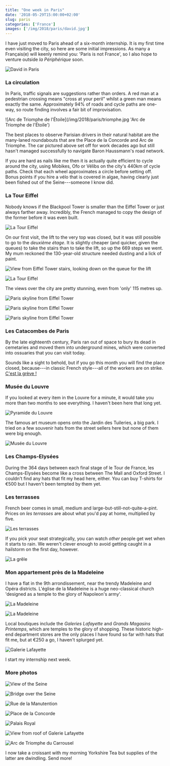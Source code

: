 ```yaml
---
title: "One week in Paris"
date: '2018-05-29T15:00:00+02:00'
slug: paris
categories: ['France']
images: ['/img/2018/paris/david.jpg']
---
```


I have just moved to Paris ahead of a six-month internship.
It is my first time even visiting the city, so here are some initial impressions.
As many a Français(e) will keenly remind you: 'Paris is not France', so I also hope to venture outside *la Périphérique* soon.

![David in Paris](/img/2018/paris/david.jpg)

### La circulation

In Paris, traffic signals are suggestions rather than orders.
A red man at a pedestrian crossing means "cross at your peril" whilst a green man means exactly the same.
Approximately 94% of roads and cycle paths are one-way, so route finding involves a fair bit of improvisation.

![Arc de Triomphe de l'Étoile](/img/2018/paris/triomphe.jpg 'Arc de Triomphe de l'Étoile')

The best places to observe Parisian drivers in their natural habitat are the many-laned roundabouts that are the Place de la Concorde and Arc de Triomphe.
The car pictured above set off for work decades ago but still hasn't managed successfully to navigate Baron Haussmann's road network.

If you are hard as nails like me then it is actually quite efficient to cycle around the city, using Mobikes, Ofo or Vélibs on the city's 440km of cycle paths.
Check that each wheel approximates a circle before setting off.
Bonus points if you hire a vélo that is covered in algae, having clearly just been fished out of the Seine---someone I know did.

### La Tour Eiffel

Nobody knows if the Blackpool Tower is smaller than the Eiffel Tower or just always farther away.
Incredibly, the French managed to copy the design of the former before it was even built.

![La Tour Eiffel](/img/2018/paris/eiffel.jpg)

On our first visit, the lift to the very top was closed, but it was still possible to go to the *deuxième étage*.
It is slightly cheaper (and quicker, given the queues) to take the stairs than to take the lift, so up the 669 steps we went.
My mum reckoned the 130-year-old structure needed dusting and a lick of paint.

![View from Eiffel Tower stairs, looking down on the queue for the lift](/img/2018/paris/eiffelq.jpg)

![La Tour Eiffel](/img/2018/paris/eiffel2.jpg)

The views over the city are pretty stunning, even from 'only' 115 metres up.

![Paris skyline from Eiffel Tower](/img/2018/paris/skyline.jpg)

![Paris skyline from Eiffel Tower](/img/2018/paris/skyline2.jpg)

![Paris skyline from Eiffel Tower](/img/2018/paris/skyline3.jpg)

### Les Catacombes de Paris

By the late eighteenth century, Paris ran out of space to bury its dead in cemetaries and moved them into underground mines, which were converted into ossuaries that you can visit today.

Sounds like a sight to behold, but if you go this month you will find the place closed, because---in classic French style---all of the workers are on strike.
[C'est la grève !](http://www.cestlagreve.fr)

### Musée du Louvre

If you looked at every item in the Louvre for a minute, it would take you more than two months to see everything.
I haven't been here that long yet.

![Pyramide du Louvre](/img/2018/paris/pyramide.jpg 'Pyramide du Louvre')

The famous art museum opens onto the Jardin des Tuileries, a big park.
I tried on a few souvenir hats from the street sellers here but none of them were big enough.

![Musée du Louvre](/img/2018/paris/louvre.jpg 'Musée du Louvre')

### Les Champs-Elysées

During the 364 days between each final stage of le Tour de France, les Champs-Elysées become like a cross between The Mall and Oxford Street.
I couldn't find any hats that fit my head here, either.
You can buy T-shirts for €500 but I haven't been tempted by them yet.

### Les terrasses

French beer comes in small, medium and large-but-still-not-quite-a-pint.
Prices on *les terrasses* are about what you'd pay at home, multiplied by five.

![Les terrasses](/img/2018/paris/terrasse.jpg)

If you pick your seat strategically, you can watch *other* people get wet when it starts to rain.
We weren't clever enough to avoid getting caught in a hailstorm on the first day, however.

![La grêle](/img/2018/paris/grele.gif)

### Mon appartement près de la Madeleine

I have a flat in the 9th arrondissement, near the trendy Madeleine and Opéra districts.
L'église de la Madeleine is a huge neo-classical church 'designed as a temple to the glory of Napoleon's army'.

![La Madeleine](/img/2018/paris/madeleine.jpg)

![La Madeleine](/img/2018/paris/madeleine2.jpg)

Local boutiques include the *Galeries Lafayette* and *Grands Magasins Printemps*, which are temples to the glory of shopping.
These historic high-end department stores are the only places I have found so far with hats that fit me, but at €250 a go, I haven't splurged yet.

![Galerie Lafayette](/img/2018/paris/lafayette.jpg 'Galerie Lafayette')

I start my internship next week.

### More photos

![View of the Seine](/img/2018/paris/seine.jpg 'The Seine')

![Bridge over the Seine](/img/2018/paris/seine2.jpg 'Passerelle Debilly')

![Rue de la Manutention](/img/2018/paris/manutention.jpg 'Rue de la Manutention')

![Place de la Concorde](/img/2018/paris/concorde.jpg 'Place de la Concorde')

![Palais Royal](/img/2018/paris/royal.jpg 'Palais Royal')

![View from roof of Galerie Lafayette](/img/2018/paris/opera.jpg 'View from roof of Galerie Lafayette')

![Arc de Triomphe du Carrousel](/img/2018/paris/carrousel.jpg 'Arc de Triomphe du Carrousel')

I now take a croissant with my morning Yorkshire Tea but supplies of the latter are dwindling.
Send more!

